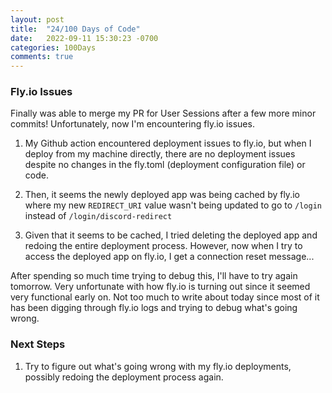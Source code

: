 ```yaml
---
layout: post
title:  "24/100 Days of Code"
date:   2022-09-11 15:30:23 -0700
categories: 100Days
comments: true
---
```


### Fly.io Issues

Finally was able to merge my PR for User Sessions after a few more minor commits! Unfortunately, now I'm encountering fly.io issues.

1. My Github action encountered deployment issues to fly.io, but when I deploy from my machine directly, there are no deployment issues despite no changes in the fly.toml (deployment configuration file) or code.

2. Then, it seems the newly deployed app was being cached by fly.io where my new `REDIRECT_URI` value wasn't being updated to go to `/login` instead of `/login/discord-redirect`

3. Given that it seems to be cached, I tried deleting the deployed app and redoing the entire deployment process. However, now when I try to access the deployed app on fly.io, I get a connection reset message...

After spending so much time trying to debug this, I'll have to try again tomorrow. Very unfortunate with how fly.io is turning out since it seemed very functional early on. Not too much to write about today since most of it has been digging through fly.io logs and trying to debug what's going wrong.

### Next Steps
1. Try to figure out what's going wrong with my fly.io deployments, possibly redoing the deployment process again.
